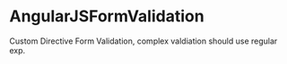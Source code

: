 # AngularJSFormValidation

Custom Directive Form Validation, complex valdiation should use regular exp.
